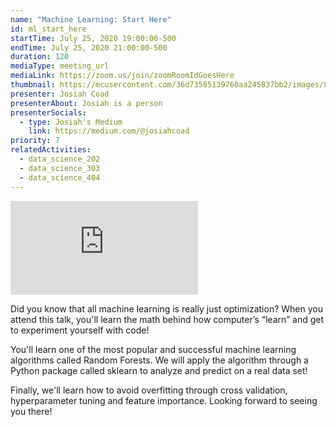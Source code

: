 ```yaml
---
name: "Machine Learning: Start Here"
id: ml_start_here
startTime: July 25, 2020 19:00:00-500
endTime: July 25, 2020 21:00:00-500
duration: 120
mediaType: meeting_url
mediaLink: https://zoom.us/join/zoomRoomIdGoesHere
thumbnail: https://mcusercontent.com/36d73585139760aa245837bb2/images/8d0a08a7-826f-4305-ac07-4b7907301372.jpg
presenter: Josiah Coad
presenterAbout: Josiah is a person
presenterSocials:
  - type: Josiah's Medium
    link: https://medium.com/@josiahcoad
priority: 7
relatedActivities:
  - data_science_202
  - data_science_303
  - data_science_404
---
```

<div class="embed-responsive embed-responsive-16by9 mb-3">
<iframe src="https://www.youtube.com/embed/3eJoJUJlkWg" frameBorder="0" allowfullscreen></iframe>
</div>

Did you know that all machine learning is really just optimization? When you attend this talk, you'll learn the math behind how computer’s “learn” and get to experiment yourself with code!

You'll learn one of the most popular and successful machine learning algorithms called Random Forests. We will apply the algorithm through a Python package called sklearn to analyze and predict on a real data set!

Finally, we'll learn how to avoid overfitting through cross validation, hyperparameter tuning and feature importance. Looking forward to seeing you there!